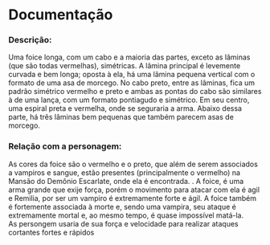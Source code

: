 # Documentação

<h3>Descrição:</h3>
<p>Uma foice longa, com um cabo e a maioria das partes, exceto as lâminas (que são todas vermelhas), simétricas. A lâmina principal é levemente curvada e bem longa; oposta à ela, há uma lâmina pequena vertical com o formato de uma asa de morcego. No cabo preto, entre as lâminas, fica um padrão simétrico vermelho e preto e ambas as pontas do cabo são similares à de uma lança, com um formato pontiagudo e simétrico. Em seu centro, uma espiral preta e vermelha, onde se seguraria a arma. Abaixo dessa parte, há três lâminas bem pequenas que também parecem asas de morcego.</p>

<h3>Relação com a personagem:</h3>
<p>As cores da foice são o vermelho e o preto, que além de serem associados a vampiros e sangue, estão presentes (principalmente o vermelho) na Mansão do Demônio Escarlate, onde ela é encontrada. . A foice, é uma arma grande que exije força, porém o movimento para atacar com ela é agil e Remilia, por ser um vampiro é extremamente forte e ágil. A foice também é fortemente associada à morte e, sendo uma vampira, seu ataque é extremamente mortal e, ao mesmo tempo, é quase impossível matá-la.
<br>
As persongem usaria de sua força e velocidade para realizar ataques cortantes fortes e rápidos
</p>

